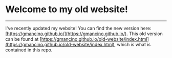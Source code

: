 # Welcome to my old website!
---

I've recently updated my website! You can find the new version here: [https://gmancino.github.io/](https://gmancino.github.io/). This old version can be found at [https://gmancino.github.io/old-website/index.html](https://gmancino.github.io/old-website/index.html), which is what is contained in this repo.
